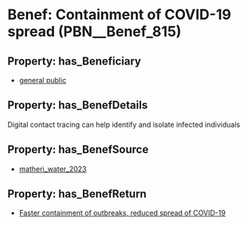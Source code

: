# Benef: __Containment of COVID-19 spread__ (PBN__Benef_815)

## Property: has_Beneficiary

* [general public](../Stakeholder/PBN__Stakeholder_29)

## Property: has_BenefDetails

Digital contact tracing can help identify and isolate infected individuals

## Property: has_BenefSource

* [matheri_water_2023](../Article/PBN__Article_162)

## Property: has_BenefReturn

* [Faster containment of outbreaks, reduced spread of COVID-19](../BenefReturn/PBN__BenefReturn_883)

